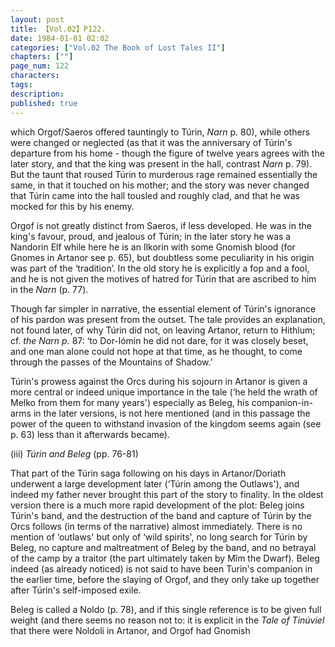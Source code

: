 ```yaml
---
layout: post
title: 【Vol.02】P122.
date: 1984-01-01 02:02
categories: ["Vol.02 The Book of Lost Tales II"]
chapters: [""]
page_num: 122
characters: 
tags: 
description: 
published: true
---
```


<p style="text-indent: 0;">
which Orgof/Saeros offered tauntingly to Túrin, <I>Narn</I> p. 80), while others were changed or neglected (as that it was the anniversary of Túrin's departure from his home - though the figure of twelve years agrees with the later story, and that the king was present in the hall, contrast <I>Narn</I> p. 79). But the taunt that roused Túrin to murderous rage remained essentially the same, in that it touched on his mother; and the story was never changed that Túrin came into the hall tousled and roughly clad, and that he was mocked for this by his enemy.
</p>

Orgof is not greatly distinct from Saeros, if less developed. He was in the king's favour, proud, and jealous of Túrin; in the later story he was a Nandorin Elf while here he is an Ilkorin with some Gnomish blood (for Gnomes in Artanor see p. 65), but doubtless some peculiarity in his origin was part of the ‘tradition’. In the old story he is explicitly a fop and a fool, and he is not given the motives of hatred for Túrin that are ascribed to him in the <I>Narn</I> (p. 77).

Though far simpler in narrative, the essential element of Túrin's ignorance of his pardon was present from the outset. The tale provides an explanation, not found later, of why Túrin did not, on leaving Artanor, return to Hithlum; cf. <I>the Narn p.</I> 87: ‘to Dor-lómin he did not dare, for it was closely beset, and one man alone could not hope at that time, as he thought, to come through the passes of the Mountains of Shadow.’

Túrin's prowess against the Orcs during his sojourn in Artanor is given a more central or indeed unique importance in the tale (‘he held the wrath of Melko from them for many years') especially as Beleg, his companion-in-arms in the later versions, is not here mentioned (and in this passage the power of the queen to withstand invasion of the kingdom seems again (see p. 63) less than it afterwards became).

(iii)     <I>Túrin and Beleg</I> (pp. 76-81)

That part of the Túrin saga following on his days in Artanor/Doriath underwent a large development later (‘Túrin among the Outlaws'), and indeed my father never brought this part of the story to finality. In the oldest version there is a much more rapid development of the plot: Beleg joins Túrin's band, and the destruction of the band and capture of Túrin by the Orcs follows (in terms of the narrative) almost immediately. There is no mention of ‘outlaws' but only of ‘wild spirits', no long search for Túrin by Beleg, no capture and maltreatment of Beleg by the band, and no betrayal of the camp by a traitor (the part ultimately taken by Mîm the Dwarf). Beleg indeed (as already noticed) is not said to have been Turin's companion in the earlier time, before the slaying of Orgof, and they only take up together after Túrin's self-imposed exile.

Beleg is called a Noldo (p. 78), and if this single reference is to be given full weight (and there seems no reason not to: it is explicit in the <I>Tale of Tinúviel</I> that there were Noldoli in Artanor, and Orgof had Gnomish

